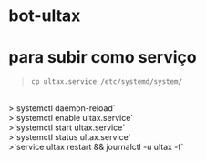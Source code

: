 # bot-ultax

# para subir como serviço
>`cp ultax.service /etc/systemd/system/`
<Br>
>`systemctl daemon-reload`
<Br>
>`systemctl enable ultax.service`
<Br>
>`systemctl start  ultax.service`
<Br>
>`systemctl status ultax.service`
<Br>
>`service ultax restart && journalctl -u ultax -f`
